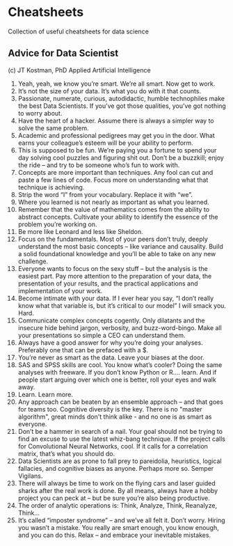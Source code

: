 # Cheatsheets
Collection of useful cheatsheets for data science

## Advice for Data Scientist
(с) JT Kostman, PhD Applied Artificial Intelligence

1. Yeah, yeah, we know you’re smart. We’re all smart. Now get to work.
2. It’s not the size of your data. It’s what you do with it that counts.
3. Passionate, numerate, curious, autodidactic, humble technophiles make the best Data Scientists. If you’ve got those qualities, you’ve got nothing to worry about.
4. Have the heart of a hacker. Assume there is always a simpler way to solve the same problem.
5. Academic and professional pedigrees may get you in the door. What earns your colleague’s esteem will be your ability to perform.
6. This is supposed to be fun. We’re paying you a fortune to spend your day solving cool puzzles and figuring shit out. Don’t be a buzzkill; enjoy the ride – and try to be someone who’s fun to work with.
7. Concepts are more important than techniques. Any fool can cut and paste a few lines of code. Focus more on understanding what that technique is achieving.
8. Strip the word “I” from your vocabulary. Replace it with “we”.
9. Where you learned is not nearly as important as what you learned.
10. Remember that the value of mathematics comes from the ability to abstract concepts. Cultivate your ability to identify the essence of the problem you’re working on.
11. Be more like Leonard and less like Sheldon.
12. Focus on the fundamentals. Most of your peers don’t truly, deeply understand the most basic concepts – like variance and causality. Build a solid foundational knowledge and you’ll be able to take on any new challenge.
13. Everyone wants to focus on the sexy stuff – but the analysis is the easiest part. Pay more attention to the preparation of your data, the presentation of your results, and the practical applications and implementation of your work.   
14. Become intimate with your data. If I ever hear you say, “I don’t really know what that variable is, but it’s critical to our model” I will smack you. Hard.
15. Communicate complex concepts cogently. Only dilatants and the insecure hide behind jargon, verbosity, and buzz-word-bingo. Make all your presentations so simple a CEO can understand them.
16. Always have a good answer for why you’re doing your analyses. Preferably one that can be prefaced with a $.
17. You’re never as smart as the data. Leave your biases at the door.
18. SAS and SPSS skills are cool. You know what’s cooler? Doing the same analyses with freeware. If you don’t know Python or R…. learn. And if people start arguing over which one is better, roll your eyes and walk away.
19. Learn. Learn more. 
20. Any approach can be beaten by an ensemble approach – and that goes for teams too. Cognitive diversity is the key. There is no "master algorithm", great minds don't think alike - and no one is as smart as everyone.
21. Don’t be a hammer in search of a nail. Your goal should not be trying to find an excuse to use the latest whiz-bang technique. If the project calls for Convolutional Neural Networks, cool. If it calls for a correlation matrix, that’s what you should do.
22. Data Scientists are as prone to fall prey to pareidolia, heuristics, logical fallacies, and cognitive biases as anyone. Perhaps more so. Semper Vigilans.
23. There will always be time to work on the flying cars and laser guided sharks after the real work is done. By all means, always have a hobby project you can peck at – but be sure you’re also being productive.
24. The order of analytic operations is: Think, Analyze, Think, Reanalyze, Think…
25. It’s called “imposter syndrome” – and we’ve all felt it. Don’t worry. Hiring you wasn’t a mistake. You really are smart enough, you know enough, and you can do this. Relax – and embrace your inevitable mistakes.
